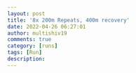 ```yaml
---
layout: post
title: '8x 200m Repeats, 400m recovery'
date: 2022-04-26 06:27:01
author: multishiv19
comments: true
category: [runs]
tags: [Run]
description: 
---
```


<div width='100%' class='strava-embed-placeholder' data-embed-type='activity' data-embed-id='7045523276'></div>
<script src='https://strava-embeds.com/embed.js'></script>
